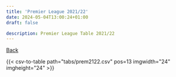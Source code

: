 ```yaml
---
title: 'Premier League 2021/22'
date: 2024-05-04T13:00:24+01:00
draft: false

description: Premier League Table 2021/22
---
```


[Back](/csv-tables/)

{{< csv-to-table path="tabs/prem2122.csv" pos=13 imgwidth="24" imgheight="24" >}}